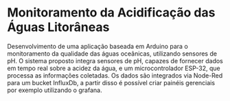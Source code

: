 # Monitoramento da Acidificação das Águas Litorâneas 
Desenvolvimento de uma aplicação baseada em Arduino para o monitoramento da qualidade das águas oceânicas, utilizando sensores de pH. O sistema proposto integra sensores de pH, capazes de fornecer dados em tempo real sobre a acidez da água, e um microcontrolador ESP-32, que processa as informações coletadas.
Os dados são integrados via Node-Red para um bucket InfluxDb, a partir disso é possível criar painéis gerenciais por exemplo utilizando o grafana.

